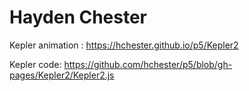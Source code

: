 # Hayden Chester
 Kepler animation :
 https://hchester.github.io/p5/Kepler2

 Kepler code:
 https://github.com/hchester/p5/blob/gh-pages/Kepler2/Kepler2.js
